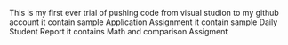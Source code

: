 This is my first ever trial of pushing code
from visual studion to my github account
it contain sample Application Assignment
it contain sample Daily Student Report
it contains Math and comparison Assigment
